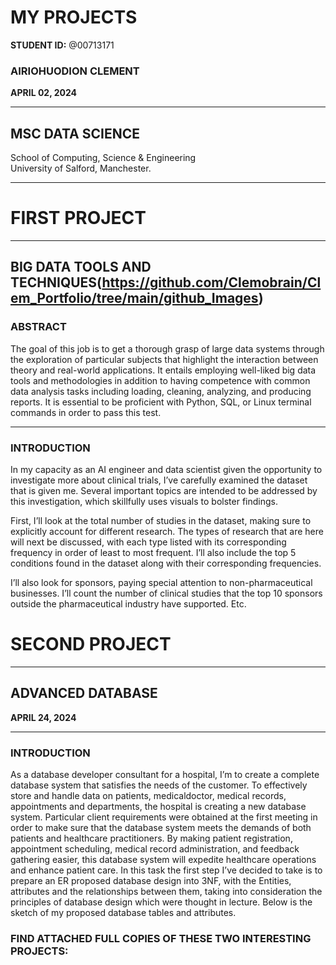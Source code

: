 # MY PROJECTS


**STUDENT ID:** @00713171
### AIRIOHUODION CLEMENT  
**APRIL 02, 2024**

---

## MSC DATA SCIENCE  
School of Computing, Science & Engineering  
University of Salford, Manchester.

---

# FIRST PROJECT

---

## BIG DATA TOOLS AND TECHNIQUES(https://github.com/Clemobrain/Clem_Portfolio/tree/main/github_Images)

### ABSTRACT  
The goal of this job is to get a thorough grasp of large data systems through the exploration of particular subjects that highlight the interaction between theory and real-world applications. It entails employing well-liked big data tools and methodologies in addition to having competence with common data analysis tasks including loading, cleaning, analyzing, and producing reports. It is essential to be proficient with Python, SQL, or Linux terminal commands in order to pass this test.

---

### INTRODUCTION  
In my capacity as an AI engineer and data scientist given the opportunity to investigate more about clinical trials, I’ve carefully examined the dataset that is given me. Several important topics are intended to be addressed by this investigation, which skillfully uses visuals to bolster findings.  

First, I’ll look at the total number of studies in the dataset, making sure to explicitly account for different research. The types of research that are here will next be discussed, with each type listed with its corresponding frequency in order of least to most frequent. I’ll also include the top 5 conditions found in the dataset along with their corresponding frequencies.  

I’ll also look for sponsors, paying special attention to non-pharmaceutical businesses. I’ll count the number of clinical studies that the top 10 sponsors outside the pharmaceutical industry have supported. Etc.


# SECOND PROJECT

---

## ADVANCED DATABASE

**APRIL 24, 2024**

---

### INTRODUCTION
As a database developer consultant for a hospital, I’m to create a complete database system that satisfies the needs of the customer. To effectively store and handle data on patients, medicaldoctor, medical records, appointments and departments, the hospital is creating a new database system. Particular client requirements were obtained at the first meeting in order to make sure that the database system meets the demands of both patients and healthcare practitioners. By making patient registration, appointment scheduling, medical record administration, and feedback gathering easier, this database system will expedite healthcare operations and enhance patient care.
In this task the first step I’ve decided to take is to prepare an ER proposed database design into 3NF, with the Entities, attributes and the relationships between them, taking into consideration the principles of database design which were thought in lecture. Below is the sketch of my proposed database tables and attributes.


### FIND ATTACHED FULL COPIES OF THESE TWO INTERESTING PROJECTS:
